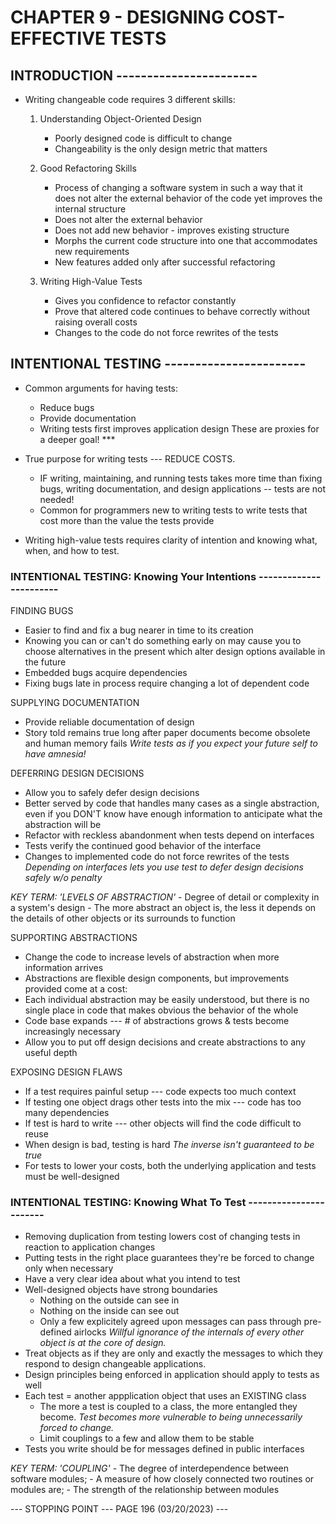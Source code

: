 # CHAPTER 9 - DESIGNING COST-EFFECTIVE TESTS

## INTRODUCTION -----------------------

- Writing changeable code requires 3 different skills:

    1. Understanding Object-Oriented Design
        - Poorly designed code is difficult to change
        - Changeability is the only design metric that matters

    2. Good Refactoring Skills
        - Process of changing a software system in such a way that it does not alter the external behavior of the code yet improves the internal structure
        - Does not alter the external behavior
        - Does not add new behavior - improves existing structure
        - Morphs the current code structure into one that accommodates new requirements
        - New features added only after successful refactoring

    3. Writing High-Value Tests
        - Gives you confidence to refactor constantly
        - Prove that altered code continues to behave correctly without raising overall costs
        - Changes to the code do not force rewrites of the tests

## INTENTIONAL TESTING -----------------------

- Common arguments for having tests:
  - Reduce bugs
  - Provide documentation
  - Writing tests first improves application design
        These are proxies for a deeper goal! ***

- True purpose for writing tests --- REDUCE COSTS.
  - IF writing, maintaining, and running tests takes more time than fixing bugs, writing documentation, and design applications -- tests are not needed!
  - Common for programmers new to writing tests to write tests that cost more than the value the tests provide

- Writing high-value tests requires clarity of intention and knowing what, when, and how to test.

### INTENTIONAL TESTING: Knowing Your Intentions -----------------------

FINDING BUGS

- Easier to find and fix a bug nearer in time to its creation
- Knowing you can or can't do something early on may cause you to choose alternatives in the present which alter design options available in the future
- Embedded bugs acquire dependencies
- Fixing bugs late in process require changing a lot of dependent code

SUPPLYING DOCUMENTATION

- Provide reliable documentation of design
- Story told remains true long after paper documents become obsolete and human memory fails
    *Write tests as if you expect your future self to have amnesia!*

DEFERRING DESIGN DECISIONS

- Allow you to safely defer design decisions
- Better served by code that handles many cases as a single abstraction, even if you DON'T know have enough information to anticipate what the abstraction will be
- Refactor with reckless abandonment when tests depend on interfaces
- Tests verify the continued good behavior of the interface
- Changes to implemented code do not force rewrites of the tests
    *Depending on interfaces lets you use test to defer design decisions safely w/o penalty*

*KEY TERM: 'LEVELS OF ABSTRACTION'*
    - Degree of detail or complexity in a system's design
    - The more abstract an object is, the less it depends on the details of other objects or its surrounds to function

SUPPORTING ABSTRACTIONS

- Change the code to increase levels of abstraction when more information arrives
- Abstractions are flexible design components, but improvements provided come at a cost:
- Each individual abstraction may be easily understood, but there is no single place in code that makes obvious the behavior of the whole
- Code base expands --- # of abstractions grows & tests become increasingly necessary
- Allow you to put off design decisions and create abstractions to any useful depth

EXPOSING DESIGN FLAWS

- If a test requires painful setup --- code expects too much context
- If testing one object drags other tests into the mix --- code has too many dependencies
- If test is hard to write --- other objects will find the code difficult to reuse
- When design is bad, testing is hard
    *The inverse isn't guaranteed to be true*
- For tests to lower your costs, both the underlying application and tests must be well-designed

### INTENTIONAL TESTING: Knowing What To Test -----------------------

- Removing duplication from testing lowers cost of changing tests in reaction to application changes
- Putting tests in the right place guarantees they're be forced to change only when necessary
- Have a very clear idea about what you intend to test
- Well-designed objects have strong boundaries
  - Nothing on the outside can see in
  - Nothing on the inside can see out
  - Only a few explicitely agreed upon messages can pass through pre-defined airlocks
        *Willful ignorance of the internals of every other object is at the core of design.*
- Treat objects as if they are only and exactly the messages to which they respond to design changeable applications.
- Design principles being enforced in application should apply to tests as well
- Each test = another appplication object that uses an EXISTING class
  - The more a test is coupled to a class, the more entangled they become.
        *Test becomes more vulnerable to being unnecessarily forced to change.*
  - Limit couplings to a few and allow them to be stable
- Tests you write should be for messages defined in public interfaces

*KEY TERM: 'COUPLING'*
    -   The degree of interdependence between software modules;
    -   A measure of how closely connected two routines or modules are;
    -   The strength of the relationship between modules

--- STOPPING POINT --- PAGE 196 (03/20/2023) ---
